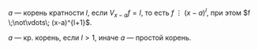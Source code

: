 $a$ — корень кратности $l$, если $V_{x-a}f=l$, то есть $f \;\vdots\;(x-a)^{l}$, при этом $f \;\not\vdots\; (x-a)^{l+1}$.

$a$ — кр. корень, если $l>1$, иначе $a$ — простой корень.